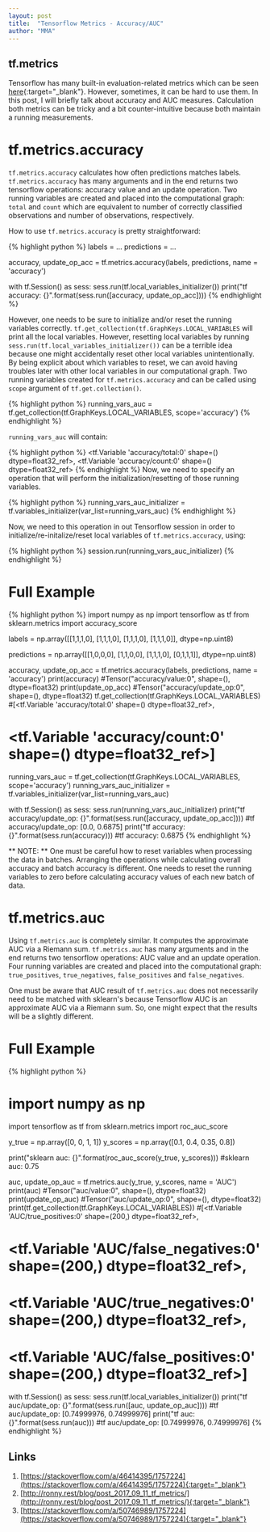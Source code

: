 ```yaml
---
layout: post
title:  "Tensorflow Metrics - Accuracy/AUC"
author: "MMA"
---
```


## tf.metrics
Tensorflow has many built-in evaluation-related metrics which can be seen [here](https://www.tensorflow.org/api_docs/python/tf/metrics){:target="_blank"}. However, sometimes, it can be hard to use them. In this post, I will briefly talk about accuracy and AUC measures. Calculation both metrics can be tricky and a bit counter-intuitive because both maintain a running measurements.

# tf.metrics.accuracy
`tf.metrics.accuracy` calculates how often predictions matches labels. `tf.metrics.accuracy` has many arguments and in the end returns two tensorflow operations: accuracy value and an update operation. Two running variables are created and placed into the computational graph: `total` and `count` which are equivalent to number of correctly classified observations and number of observations, respectively. 

How to use `tf.metrics.accuracy` is pretty straightforward:

{% highlight python %}
labels = ...
predictions = ...

accuracy, update_op_acc = tf.metrics.accuracy(labels, predictions, name = 'accuracy')

with tf.Session() as sess:
    sess.run(tf.local_variables_initializer())
    print("tf accuracy: {}".format(sess.run([accuracy, update_op_acc])))
{% endhighlight %}

However, one needs to be sure to initialize and/or reset the running variables correctly. `tf.get_collection(tf.GraphKeys.LOCAL_VARIABLES` will print all the local variables. However, resetting local variables by running `sess.run(tf.local_variables_initializer())` can be a terrible idea because one might accidentally reset other local variables unintentionally. By being explicit about which variables to reset, we can avoid having troubles later with other local variables in our computational graph. Two running variables created for `tf.metrics.accuracy`  and can be called using `scope` argument of `tf.get.collection()`.

{% highlight python %}
running_vars_auc = tf.get_collection(tf.GraphKeys.LOCAL_VARIABLES, scope='accuracy')
{% endhighlight %}

`running_vars_auc` will contain:

{% highlight python %}
<tf.Variable 'accuracy/total:0' shape=() dtype=float32_ref>,
<tf.Variable 'accuracy/count:0' shape=() dtype=float32_ref>
{% endhighlight %}
Now, we need to specify an operation that will perform the initialization/resetting of those running variables.

{% highlight python %}
running_vars_auc_initializer = tf.variables_initializer(var_list=running_vars_auc)
{% endhighlight %}

Now, we need to this operation in out Tensorflow session in order to initialize/re-initalize/reset local variables of `tf.metrics.accuracy`, using:

{% highlight python %}
session.run(running_vars_auc_initializer)
{% endhighlight %}

# Full Example 
{% highlight python %}
import numpy as np
import tensorflow as tf
from sklearn.metrics import accuracy_score

labels = np.array([[1,1,1,0],
                   [1,1,1,0],
                   [1,1,1,0],
                   [1,1,1,0]], dtype=np.uint8)

predictions = np.array([[1,0,0,0],
                        [1,1,0,0],
                        [1,1,1,0],
                        [0,1,1,1]], dtype=np.uint8)

accuracy, update_op_acc = tf.metrics.accuracy(labels, predictions, name = 'accuracy')
print(accuracy)
#Tensor("accuracy/value:0", shape=(), dtype=float32)
print(update_op_acc)
#Tensor("accuracy/update_op:0", shape=(), dtype=float32)
tf.get_collection(tf.GraphKeys.LOCAL_VARIABLES)
#[<tf.Variable 'accuracy/total:0' shape=() dtype=float32_ref>,
# <tf.Variable 'accuracy/count:0' shape=() dtype=float32_ref>]

running_vars_auc = tf.get_collection(tf.GraphKeys.LOCAL_VARIABLES, scope='accuracy')
running_vars_auc_initializer = tf.variables_initializer(var_list=running_vars_auc)


with tf.Session() as sess:
    sess.run(running_vars_auc_initializer)
    print("tf accuracy/update_op: {}".format(sess.run([accuracy, update_op_acc])))
    #tf accuracy/update_op: [0.0, 0.6875]
    print("tf accuracy: {}".format(sess.run(accuracy)))
    #tf accuracy: 0.6875
{% endhighlight %}

** NOTE: ** One must be careful how to reset variables when processing the data in batches. Arranging the operations while calculating overall accuracy and batch accuracy is different. One needs to reset the running variables to zero before calculating accuracy values of each new batch of data.

# tf.metrics.auc

Using `tf.metrics.auc` is completely similar. It computes the approximate AUC via a Riemann sum. `tf.metrics.auc` has many arguments and in the end returns two tensorflow operations: AUC value and an update operation. Four running variables are created and placed into the computational graph: `true_positives`, `true_negatives`, `false_positives` and `false_negatives`.

One must be aware that AUC result of `tf.metrics.auc` does not necessarily need to be matched with sklearn's because Tensorflow AUC is an approximate AUC via a Riemann sum. So, one might expect that the results will be a slightly different.

# Full Example
{% highlight python %}
# import numpy as np
import tensorflow as tf
from sklearn.metrics import roc_auc_score

y_true = np.array([0, 0, 1, 1])
y_scores = np.array([0.1, 0.4, 0.35, 0.8])

print("sklearn auc: {}".format(roc_auc_score(y_true, y_scores)))
#sklearn auc: 0.75


auc, update_op_auc = tf.metrics.auc(y_true, y_scores, name = 'AUC')
print(auc)
#Tensor("auc/value:0", shape=(), dtype=float32)
print(update_op_auc)
#Tensor("auc/update_op:0", shape=(), dtype=float32)
print(tf.get_collection(tf.GraphKeys.LOCAL_VARIABLES))
#[<tf.Variable 'AUC/true_positives:0' shape=(200,) dtype=float32_ref>, 
# <tf.Variable 'AUC/false_negatives:0' shape=(200,) dtype=float32_ref>, 
# <tf.Variable 'AUC/true_negatives:0' shape=(200,) dtype=float32_ref>, 
# <tf.Variable 'AUC/false_positives:0' shape=(200,) dtype=float32_ref>]


with tf.Session() as sess:
    sess.run(tf.local_variables_initializer())
    print("tf auc/update_op: {}".format(sess.run([auc, update_op_auc])))
    #tf auc/update_op: [0.74999976, 0.74999976]
    print("tf auc: {}".format(sess.run(auc)))
    #tf auc/update_op: [0.74999976, 0.74999976]
{% endhighlight %}

## Links
1. [https://stackoverflow.com/a/46414395/1757224](https://stackoverflow.com/a/46414395/1757224){:target="_blank"}
2. [http://ronny.rest/blog/post_2017_09_11_tf_metrics/](http://ronny.rest/blog/post_2017_09_11_tf_metrics/){:target="_blank"}
3. [https://stackoverflow.com/a/50746989/1757224](https://stackoverflow.com/a/50746989/1757224){:target="_blank"}
